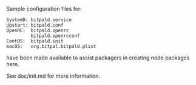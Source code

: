 Sample configuration files for:
```
SystemD: bitpald.service
Upstart: bitpald.conf
OpenRC:  bitpald.openrc
         bitpald.openrcconf
CentOS:  bitpald.init
macOS:   org.bitpal.bitpald.plist
```
have been made available to assist packagers in creating node packages here.

See doc/init.md for more information.

